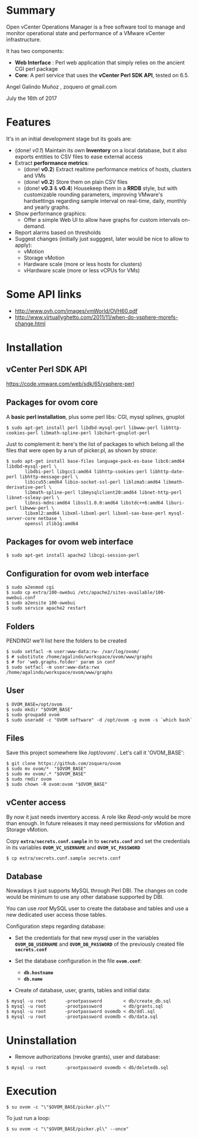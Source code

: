 # Summary

Open vCenter Operations Manager is a free software tool to manage and monitor operational state and performance of a VMware vCenter infrastructure.

It has two components:

* **Web Interface** : Perl web application that simply relies on the ancient CGI perl package
* **Core**: A perl service that uses the **vCenter Perl SDK API**, tested on 6.5.

Angel Galindo Muñoz , zoquero _at_ gmail.com

July the 16th of 2017

# Features

It's in an initial development stage but its goals are:

* (done! *v0.1*) Maintain its own **Inventory** on a local database, but it also exports entities to CSV files to ease external access
* Extract **performance metrics**:
    * (done! **v0.2**) Extract realtime performance metrics of hosts, clusters and VMs
    * (done! **v0.2**) Store them on plain CSV files
    * (done! **v0.3** & **v0.4**) Housekeep them in a **RRDB** style, but with customizable rounding parameters, improving VMware's hardsettings regarding sample interval on real-time, daily, monthly and yearly graphs.
* Show performance graphics:
    * Offer a simple Web UI to allow have graphs for custom intervals on-demand.
* Report alarms based on thresholds
* Suggest changes (initially just sugggest, later would be nice to allow to apply):
    * vMotion
    * Storage vMotion
    * Hardware scale (more or less hosts for clusters)
    * vHardware scale (more or less vCPUs for VMs)

# Some API links
* http://www.ovh.com/images/vmWorld/OVH60.pdf
* http://www.virtuallyghetto.com/2011/11/when-do-vsphere-morefs-change.html

# Installation

## vCenter Perl SDK API
https://code.vmware.com/web/sdk/65/vsphere-perl

## Packages for ovom core

A **basic perl installation**, plus some perl libs: CGI, mysql splines, gnuplot
```
$ sudo apt-get install perl libdbd-mysql-perl libwww-perl libhttp-cookies-perl libmath-spline-perl libchart-gnuplot-perl
```

Just to complement it: here's the list of packages to which belong all the files that were open by a run of picker.pl, as shown by *strace*:
```
$ sudo apt-get install base-files language-pack-es-base libc6:amd64 libdbd-mysql-perl \
       libdbi-perl libgcc1:amd64 libhttp-cookies-perl libhttp-date-perl libhttp-message-perl \
       libicu55:amd64 libio-socket-ssl-perl liblzma5:amd64 libmath-derivative-perl \
       libmath-spline-perl libmysqlclient20:amd64 libnet-http-perl libnet-ssleay-perl \
       libnss-mdns:amd64 libssl1.0.0:amd64 libstdc++6:amd64 liburi-perl libwww-perl \
       libxml2:amd64 libxml-libxml-perl libxml-sax-base-perl mysql-server-core netbase \
       openssl zlib1g:amd64
```

## Packages for ovom web interface

```
$ sudo apt-get install apache2 libcgi-session-perl
```

## Configuration for ovom web interface
```
$ sudo a2enmod cgi
$ sudo cp extra/100-owebui /etc/apache2/sites-available/100-owebui.conf
$ sudo a2ensite 100-owebui
$ sudo service apache2 restart
```

## Folders

PENDING! we'll list here the folders to be created

```
$ sudo setfacl -m user:www-data:rw- /var/log/ovom/
$ # substitute /home/agalindo/workspace/ovom/www/graphs
$ # for 'web.graphs.folder' param in conf
$ sudo setfacl -m user:www-data:rwx /home/agalindo/workspace/ovom/www/graphs

```

## User

```
$ OVOM_BASE=/opt/ovom
$ sudo mkdir "$OVOM_BASE"
$ sudo groupadd ovom
$ sudo useradd -c "OVOM software" -d /opt/ovom -g ovom -s `which bash`
```

## Files
Save this project somewhere like /opt/ovom/ . Let's call it 'OVOM_BASE':

```
$ git clone https://github.com/zoquero/ovom
$ sudo mv ovom/*  "$OVOM_BASE"
$ sudo mv ovom/.* "$OVOM_BASE"
$ sudo rmdir ovom
$ sudo chown -R ovom:ovom "$OVOM_BASE"
```


## vCenter access
By now it just needs inventory access. A role like *Read-only* would be more than enough. In future releases it may need permissions for vMotion and Storage vMotion.

Copy **`extra/secrets.conf.sample`** in to **`secrets.conf`** and set the credentials in its variables **`OVOM_VC_USERNAME`** and **`OVOM_VC_PASSWORD`**
```
$ cp extra/secrets.conf.sample secrets.conf
```

## Database

Nowadays it just supports MySQL through Perl DBI. The changes on code would be minimum to use any other database supported by DBI.

You can use *root* MySQL user to create the database and tables and use a new dedicated user access those tables.

Configuration steps regarding database:

* Set the credentials for that new mysql user in the variables **`OVOM_DB_USERNAME`** and **`OVOM_DB_PASSWORD`** of the previously created file **`secrets.conf`**

* Set the database configuration in the file **`ovom.conf`**:
    * **`db.hostname`**
    * **`db.name`**

* Create of database, user, grants, tables and initial data:
```
$ mysql -u root       -prootpassword        < db/create_db.sql
$ mysql -u root       -prootpassword        < db/grants.sql
$ mysql -u root       -prootpassword ovomdb < db/ddl.sql
$ mysql -u root       -prootpassword ovomdb < db/data.sql
```

# Uninstallation

* Remove authorizations (revoke grants), user and database:
```
$ mysql -u root       -prootpassword ovomdb < db/deletedb.sql 
```

# Execution

```
$ su ovom -c "\"$OVOM_BASE/picker.pl\""
```

To just run a loop:
```
$ su ovom -c "\"$OVOM_BASE/picker.pl\" --once"
```
